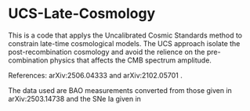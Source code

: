 # UCS-Late-Cosmology
This is a code that applys the Uncalibrated Cosmic Standards method to constrain late-time cosmological models. The UCS approach isolate the post-recombination cosmology and avoid the relience on the pre-combination physics that affects the CMB spectrum amplitude. 

References: arXiv:2506.04333 and arXiv:2102.05701 .

The data used are BAO measurements converted from those given in arXiv:2503.14738 and the SNe Ia given in 
